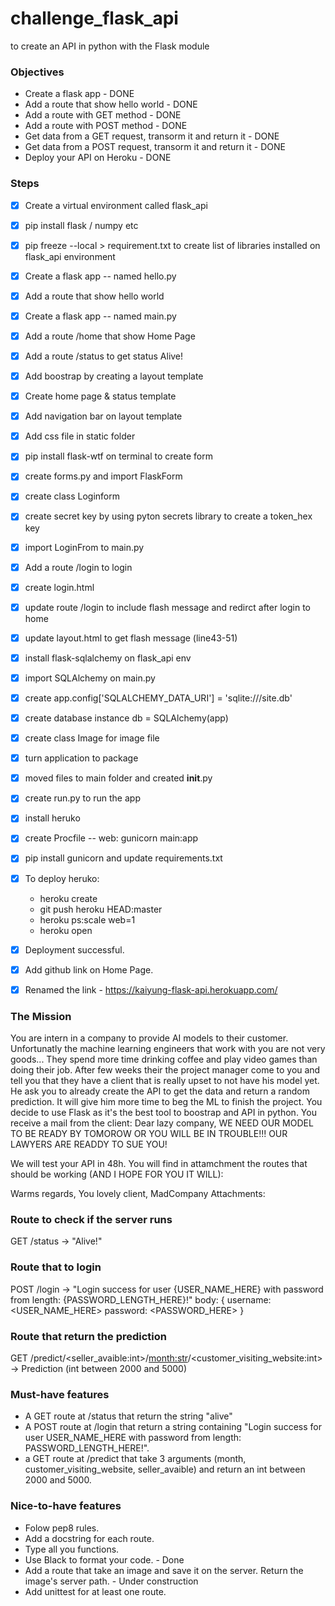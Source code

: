 # challenge_flask_api
to create an API in python with the Flask module

### Objectives

* Create a flask app - DONE
* Add a route that show hello world - DONE
* Add a route with GET method - DONE
* Add a route with POST method - DONE
* Get data from a GET request, transorm it and return it - DONE
* Get data from a POST request, transorm it and return it - DONE
* Deploy your API on Heroku - DONE


### Steps

- [X] Create a virtual environment called flask_api 
- [X] pip install flask / numpy etc
- [X] pip freeze --local > requirement.txt to create list of libraries installed on flask_api environment
- [X] Create a flask app -- named hello.py
- [X] Add a route that show hello world
- [X] Create a flask app -- named main.py
- [X] Add a route /home that show Home Page
- [X] Add a route /status to get status Alive!
- [X] Add boostrap by creating a layout template
- [X] Create home page & status template
- [X] Add navigation bar on layout template
- [X] Add css file in static folder
- [X] pip install flask-wtf on terminal to create form
- [X] create forms.py and import FlaskForm
- [X] create class Loginform
- [X] create secret key by using pyton secrets library to create a token_hex key
- [X] import LoginFrom to main.py  
- [X] Add a route /login to login
- [X] create login.html
- [X] update route /login to include flash message and redirct after login to home
- [X] update layout.html to get flash message (line43-51)
- [X] install flask-sqlalchemy on flask_api env
- [X] import SQLAlchemy on main.py
- [X] create app.config['SQLALCHEMY_DATA_URI'] = 'sqlite:///site.db'
- [X] create database instance db = SQLAlchemy(app)
- [X] create class Image for image file
- [X] turn application to package
- [X] moved files to main folder and created __init__.py 
- [X] create run.py to run the app
- [X] install heruko
- [X] create Procfile -- web: gunicorn main:app
- [X] pip install gunicorn and update requirements.txt
- [X] To deploy heruko:

	* heroku create
	* git push heroku HEAD:master
	* heroku ps:scale web=1
	* heroku open

- [X] Deployment successful.  
- [X] Add github link on Home Page.
- [X] Renamed the link - https://kaiyung-flask-api.herokuapp.com/


### The Mission

You are intern in a company to provide AI models to their customer. Unfortunatly the machine learning engineers that work with you are not very goods... They spend more time drinking coffee and play video games than doing their job. After few weeks their the project manager come to you and tell you that they have a client that is really upset to not have his model yet. He ask you to already create the API to get the data and return a random prediction. It will give him more time to beg the ML to finish the project.
You decide to use Flask as it's the best tool to boostrap and API in python. You receive a mail from the client:
Dear lazy company,
WE NEED OUR MODEL TO BE READY BY TOMOROW OR YOU WILL BE IN TROUBLE!!!
OUR LAWYERS ARE READDY TO SUE YOU!

We will test your API in 48h.
You will find in attamchment the routes that should be working (AND I HOPE FOR YOU IT WILL):

Warms regards,
You lovely client,
MadCompany
Attachments:

### Route to check if the server runs
GET /status -> "Alive!"

###  Route that to login
POST /login -> "Login success for user {USER_NAME_HERE} with password from length: {PASSWORD_LENGTH_HERE}!"
body: {
    username: <USER_NAME_HERE>
    password: <PASSWORD_HERE>
}

### Route that return the prediction
GET /predict/<seller_avaible:int>/<month:str>/<customer_visiting_website:int> -> Prediction (int between 2000 and 5000)

### Must-have features
* A GET route at /status that return the string "alive"
* A POST route at /login that return a string containing "Login success for user USER_NAME_HERE with password from length: PASSWORD_LENGTH_HERE!".
* a GET route at /predict that take 3 arguments (month, customer_visiting_website, seller_avaible) and return an int between 2000 and 5000.

### Nice-to-have features
* Folow pep8 rules.
* Add a docstring for each route.
* Type all you functions.
* Use Black to format your code. - Done
* Add a route that take an image and save it on the server. Return the image's server path. - Under construction
* Add unittest for at least one route.






